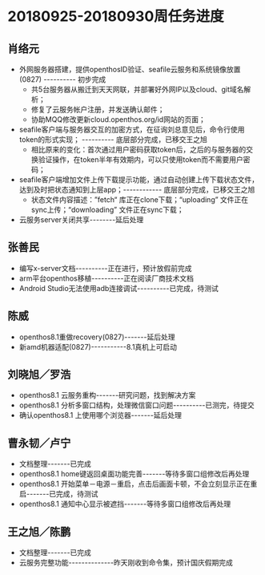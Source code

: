 # 20180925-20180930周任务进度

## 肖络元
- 外网服务器搭建，提供openthosID验证、seafile云服务和系统镜像放置(0827) ---------- 初步完成
    - 共5台服务器从搬迁到天天网联，并部署好外网IP以及cloud、git域名解析；
    - 修复了云服务帐户注册，并发送确认邮件；
    - 协助MQQ修改更新cloud.openthos.org/id网站的页面；
- seafile客户端与服务器交互的加密方式，在征询刘总意见后，命令行使用token的形式实现； ----------  底层部分完成，已移交王之旭
    - 相比原来的变化：首次通过用户密码获取token后，之后的与服务器的交换验证操作，在token半年有效期内，可以只使用token而不需要用户密码；
- seafile客户端增加文件上传下载提示功能，通过自动创建上传下载状态文件，达到及时把状态通知到上层app；------------ 底层部分完成，已移交王之旭
    - 状态文件内容描述：”fetch“ 库正在clone下载；“uploading” 文件正在sync上传；“downloading” 文件正在sync下载；
- 云服务server关闭共享--------延后处理

## 张善民
- 编写x-server文档----------正在进行，预计放假前完成
- arm平台openthos移植----------正在阅读厂商技术文档
- Android Studio无法使用adb连接调试----------已完成，待测试

## 陈威
- openthos8.1重做recovery(0827)-------延后处理
- 新amd机器适配(0827)-----------8.1真机上可启动

## 刘晓旭／罗浩
- openthos8.1 云服务重构-------研究问题，找到解决方案
- openthos8.1 分析多窗口结构，处理微信窗口问题----------已测完，待提交
- 确认openthos8.1 上使用哪个浏览器-------延后处理

## 曹永韧／卢宁
- 文档整理-------已完成
- openthos8.1 home键返回桌面功能完善-------等待多窗口组修改后再处理
- openthos8.1 开始菜单－电源－重启，点击后画面卡顿，不会立刻显示正在重启-------已完成，待测试
- openthos8.1 通知中心显示被遮挡-------等待多窗口组修改后再处理

## 王之旭／陈鹏
- 文档整理-------已完成
- 云服务完整功能--------------昨天刚收到命令集，预计国庆假期完成

